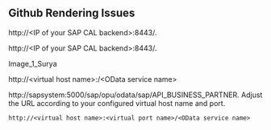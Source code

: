## Github Rendering Issues

http://\<IP of your SAP CAL backend\>:8443/.

http://<IP of your SAP CAL backend\>:8443/.

Image_1_Surya

http://\<virtual host name>:<virtual port name>/\<OData service name>

  
http://sapsystem:5000/sap/opu/odata/sap/API_BUSINESS_PARTNER. Adjust the URL according to your configured virtual host name and port.
  
`http://<virtual host name>:<virtual port name>/<OData service name>`
